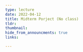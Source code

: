 ```yaml
---
type: lecture
date: 2022-04-12
title: Midterm Porject (No class)
tldr: 
thumbnail: 
hide_from_announcments: true
links: 

---
```



